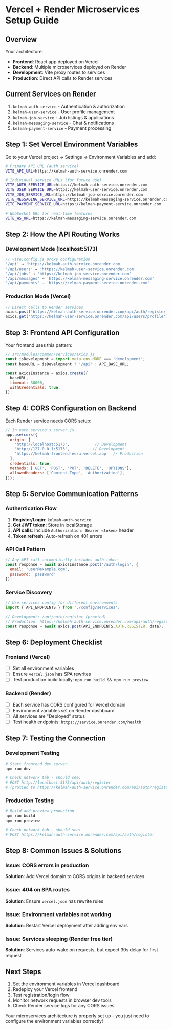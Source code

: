 # Vercel + Render Microservices Setup Guide

## Overview
Your architecture:
- **Frontend**: React app deployed on Vercel
- **Backend**: Multiple microservices deployed on Render
- **Development**: Vite proxy routes to services
- **Production**: Direct API calls to Render services

## Current Services on Render
1. `kelmah-auth-service` - Authentication & authorization
2. `kelmah-user-service` - User profile management  
3. `kelmah-job-service` - Job listings & applications
4. `kelmah-messaging-service` - Chat & notifications
5. `kelmah-payment-service` - Payment processing

## Step 1: Set Vercel Environment Variables

Go to your Vercel project → Settings → Environment Variables and add:

```bash
# Primary API URL (auth service)
VITE_API_URL=https://kelmah-auth-service.onrender.com

# Individual service URLs (for future use)
VITE_AUTH_SERVICE_URL=https://kelmah-auth-service.onrender.com
VITE_USER_SERVICE_URL=https://kelmah-user-service.onrender.com
VITE_JOB_SERVICE_URL=https://kelmah-job-service.onrender.com
VITE_MESSAGING_SERVICE_URL=https://kelmah-messaging-service.onrender.com
VITE_PAYMENT_SERVICE_URL=https://kelmah-payment-service.onrender.com

# WebSocket URL for real-time features
VITE_WS_URL=https://kelmah-messaging-service.onrender.com
```

## Step 2: How the API Routing Works

### Development Mode (localhost:5173)
```javascript
// vite.config.js proxy configuration
'/api' → 'https://kelmah-auth-service.onrender.com'
'/api/users' → 'https://kelmah-user-service.onrender.com' 
'/api/jobs' → 'https://kelmah-job-service.onrender.com'
'/api/messages' → 'https://kelmah-messaging-service.onrender.com'
'/api/payments' → 'https://kelmah-payment-service.onrender.com'
```

### Production Mode (Vercel)
```javascript
// Direct calls to Render services
axios.post('https://kelmah-auth-service.onrender.com/api/auth/register')
axios.get('https://kelmah-user-service.onrender.com/api/users/profile')
```

## Step 3: Frontend API Configuration

Your frontend uses this pattern:

```javascript
// src/modules/common/services/axios.js
const isDevelopment = import.meta.env.MODE === 'development';
const baseURL = isDevelopment ? '/api' : API_BASE_URL;

const axiosInstance = axios.create({
  baseURL,
  timeout: 30000,
  withCredentials: true,
});
```

## Step 4: CORS Configuration on Backend

Each Render service needs CORS setup:

```javascript
// In each service's server.js
app.use(cors({
  origin: [
    'http://localhost:5173',           // Development
    'http://127.0.0.1:5173',          // Development  
    'https://kelmah-frontend-ecru.vercel.app'  // Production
  ],
  credentials: true,
  methods: ['GET', 'POST', 'PUT', 'DELETE', 'OPTIONS'],
  allowedHeaders: ['Content-Type', 'Authorization'],
}));
```

## Step 5: Service Communication Patterns

### Authentication Flow
1. **Register/Login**: `kelmah-auth-service`
2. **Get JWT token**: Store in localStorage
3. **API calls**: Include `Authorization: Bearer <token>` header
4. **Token refresh**: Auto-refresh on 401 errors

### API Call Pattern
```javascript
// Any API call automatically includes auth token
const response = await axiosInstance.post('/auth/login', {
  email: 'user@example.com',
  password: 'password'
});
```

### Service Discovery
```javascript
// Use services config for different environments
import { API_ENDPOINTS } from './config/services';

// Development: /api/auth/register (proxied)
// Production: https://kelmah-auth-service.onrender.com/api/auth/register
const response = await axios.post(API_ENDPOINTS.AUTH.REGISTER, data);
```

## Step 6: Deployment Checklist

### Frontend (Vercel)
- [ ] Set all environment variables
- [ ] Ensure `vercel.json` has SPA rewrites
- [ ] Test production build locally: `npm run build && npm run preview`

### Backend (Render)
- [ ] Each service has CORS configured for Vercel domain
- [ ] Environment variables set on Render dashboard
- [ ] All services are "Deployed" status
- [ ] Test health endpoints: `https://service.onrender.com/health`

## Step 7: Testing the Connection

### Development Testing
```bash
# Start frontend dev server
npm run dev

# Check network tab - should see:
# POST http://localhost:5173/api/auth/register
# (proxied to https://kelmah-auth-service.onrender.com/api/auth/register)
```

### Production Testing  
```bash
# Build and preview production
npm run build
npm run preview

# Check network tab - should see:
# POST https://kelmah-auth-service.onrender.com/api/auth/register
```

## Step 8: Common Issues & Solutions

### Issue: CORS errors in production
**Solution**: Add Vercel domain to CORS origins in backend services

### Issue: 404 on SPA routes  
**Solution**: Ensure `vercel.json` has rewrite rules

### Issue: Environment variables not working
**Solution**: Restart Vercel deployment after adding env vars

### Issue: Services sleeping (Render free tier)
**Solution**: Services auto-wake on requests, but expect 30s delay for first request

## Next Steps

1. Set the environment variables in Vercel dashboard
2. Redeploy your Vercel frontend
3. Test registration/login flow
4. Monitor network requests in browser dev tools
5. Check Render service logs for any CORS issues

Your microservices architecture is properly set up - you just need to configure the environment variables correctly! 
